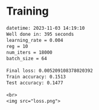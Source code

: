 # Training
    datetime: 2023-11-03 14:19:10  
    Well done in: 395 seconds  
    learning_rate = 0.004  
    reg = 10  
    num_iters = 18000  
    batch_size = 64  

    Final loss: 0.005209108378020392 
    Train accuracy: 0.1513   
    Test accuracy: 0.1477    

    <br>
    <img src="loss.png">
    